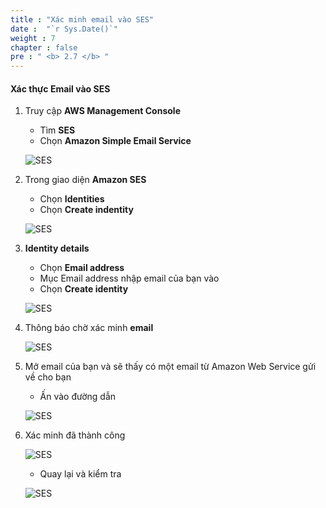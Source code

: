 ```yaml
---
title : "Xác minh email vào SES"
date :  "`r Sys.Date()`" 
weight : 7
chapter : false
pre : " <b> 2.7 </b> "
---
```


#### Xác thực Email vào SES

1. Truy cập **AWS Management Console**

   - Tìm **SES**
   - Chọn **Amazon Simple Email Service**

    ![SES](/aws-fcj-workshop01/images/2-createVPC/7CreateSES/0001.png?width=90pc)


2. Trong giao diện **Amazon SES**

   - Chọn **Identities**
   - Chọn **Create indentity**

    ![SES](/aws-fcj-workshop01/images/2-createVPC/7CreateSES/0002.png?width=90pc)

3. **Identity details**
   
   - Chọn **Email address**
   - Mục Email address nhập email của bạn vào
   - Chọn **Create identity**

    ![SES](/aws-fcj-workshop01/images/2-createVPC/7CreateSES/0003.png?width=90pc)

4. Thông báo chờ xác minh **email**

    ![SES](/aws-fcj-workshop01/images/2-createVPC/7CreateSES/0004.png?width=90pc)

5. Mở email của bạn và sẽ thấy có một email từ Amazon Web Service gửi về cho bạn

    - Ấn vào đường dẫn
    
    ![SES](/aws-fcj-workshop01/images/2-createVPC/7CreateSES/0005.png?width=90pc)

6. Xác minh đã thành công

    ![SES](/aws-fcj-workshop01/images/2-createVPC/7CreateSES/0006.png?width=90pc)

    - Quay lại và kiểm tra

    ![SES](/aws-fcj-workshop01/images/2-createVPC/7CreateSES/0007.png?width=90pc)